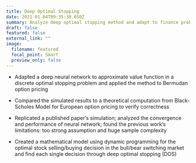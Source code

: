 ```yaml
---
title: Deep Optimal Stopping
date: 2021-01-04T09:35:38.650Z
summary: Analyze deep optimal stopping method and adapt to finance problem
draft: false
featured: false
external_link: ""
image:
  filename: featured
  focal_point: Smart
  preview_only: false
---
```

  * Adapted a deep neural network to approximate value function in a
  discrete optimal stopping problem and applied the method to Bermudan option
  pricing

  * Compared the simulated results to a theoretical computation from
  Black-Scholes Model for European option pricing to verify correctness

  * Replicated a published paper’s simulation; analyzed the convergence and
  performance of neural network; found the previous work’s limitations: too
  strong assumption and huge sample complexity

  * Created a mathematical model using dynamic programming for the optimal
  stock selling/buying decision in the bull/bear switching market and find each
  single decision through deep optimal stopping (DOS)
